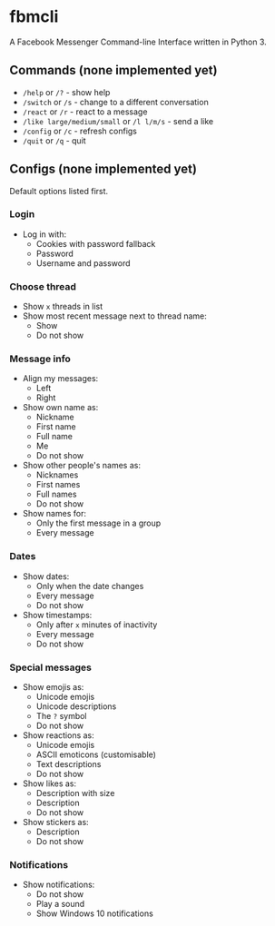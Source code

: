 # fbmcli

A Facebook Messenger Command-line Interface written in Python 3.

## Commands (none implemented yet)

* `/help` or `/?` - show help
* `/switch` or `/s` - change to a different conversation
* `/react` or `/r` - react to a message
* `/like large/medium/small` or `/l l/m/s` - send a like
* `/config` or `/c` - refresh configs
* `/quit` or `/q` - quit

## Configs (none implemented yet)

Default options listed first.

### Login

* Log in with:
    * Cookies with password fallback
    * Password
    * Username and password
    
### Choose thread

* Show `x` threads in list
* Show most recent message next to thread name:
    * Show
    * Do not show
    
### Message info

* Align my messages:
    * Left
    * Right
* Show own name as:
    * Nickname
    * First name
    * Full name
    * Me
    * Do not show
* Show other people's names as:
    * Nicknames
    * First names
    * Full names
    * Do not show
* Show names for:
    * Only the first message in a group
    * Every message
    
### Dates

* Show dates:
    * Only when the date changes
    * Every message
    * Do not show
* Show timestamps:
    * Only after `x` minutes of inactivity
    * Every message
    * Do not show
    
### Special messages

* Show emojis as:
    * Unicode emojis
    * Unicode descriptions
    * The `?` symbol
    * Do not show
* Show reactions as:
    * Unicode emojis
    * ASCII emoticons (customisable)
    * Text descriptions
    * Do not show
* Show likes as:
    * Description with size
    * Description
    * Do not show
* Show stickers as:
    * Description
    * Do not show
    
### Notifications

* Show notifications:
    * Do not show
    * Play a sound
    * Show Windows 10 notifications
